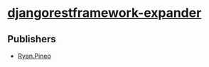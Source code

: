 # [djangorestframework-expander](https://pypi.org/project/djangorestframework-expander)



## Publishers
- [Ryan.Pineo](https://pypi.org/user/Ryan.Pineo)

